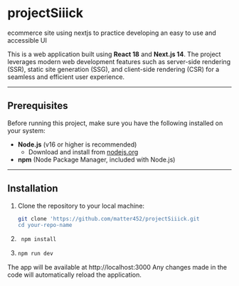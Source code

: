 # projectSiiick
ecommerce site using nextjs to practice developing an easy to use and accessible UI


This is a web application built using **React 18** and **Next.js 14**. The project leverages modern web development features such as server-side rendering (SSR), static site generation (SSG), and client-side rendering (CSR) for a seamless and efficient user experience.

---

## Prerequisites

Before running this project, make sure you have the following installed on your system:

- **Node.js** (v16 or higher is recommended)
  - Download and install from [nodejs.org](https://nodejs.org/)
- **npm** (Node Package Manager, included with Node.js)

---

## Installation

1. Clone the repository to your local machine:
   ```bash
   git clone 'https://github.com/matter452/projectSiiick.git
   cd your-repo-name
2. ```bash
    npm install

3. ```bash
   npm run dev
The app will be available at http://localhost:3000
Any changes made in the code will automatically reload the application.
